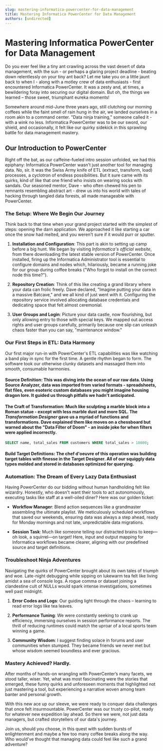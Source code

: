 ```yaml
---
slug: mastering-informatica-powercenter-for-data-management
title: Mastering Informatica PowerCenter for Data Management
authors: [undirected]
---
```



# Mastering Informatica PowerCenter for Data Management

Do you ever feel like a tiny ant crawling across the vast desert of data management, with the sun - or perhaps a glaring project deadline - beating down relentlessly on your tiny ant back? Let me take you on a little jaunt back to when I - along with a motley crew of data enthusiasts - first encountered Informatica PowerCenter. It was a zesty and, at times, a bewildering foray into securing our digital domain. But oh, the things we learned – those sweet, triumphant eureka moments!

Somewhere around mid-June three years ago, still clutching our morning coffees while the faint smell of rain hung in the air, we landed ourselves in a room akin to a command center. "Data ninja training," someone called it - with a wink no less. Informatica PowerCenter was to be our sword, our shield, and occasionally, it felt like our quirky sidekick in this sprawling battle for data management mastery.

## Our Introduction to PowerCenter

Right off the bat, as our caffeine-fueled intro session unfolded, we had this epiphany: Informatica PowerCenter wasn't just another tool for managing data. No, sir. It was the Swiss Army knife of ETL (extract, transform, load) processes, a cyclotron of endless possibilities. But it sure came with its quirks, kind of like that one friend who insists on wearing socks with sandals. Our seasoned mentor, Dave - who often chewed his pen to remnants resembling abstract art - drew us into his world with tales of hacking through tangled data forests, all made manageable with PowerCenter.

### The Setup: Where We Begin Our Journey

Think back to that time when your grand project started with the simplest of steps: opening the darn application. We approached it like starting a car once the snow had melted, and you weren't sure if it would purr or sputter. 

1. **Installation and Configuration**: This part is akin to setting up camp before a big hunt. We began by visiting *Informatica's official website*, from there downloading the latest stable version of PowerCenter. Once installed, firing up the Informatica Administrator tool is essential to configure domains and nodes which, hilariously, became a running joke for our group during coffee breaks ("Who forgot to install on the correct node this time?").

2. **Repository Creation**: Think of this like creating a grand library where your data can frolic freely. Dave declared, "Imagine putting your data in a massive Batcave," and we all kind of just went with it. Configuring the repository service involved allocating database credentials and dedicating space that felt almost ceremonial.

3. **User Groups and Login**: Picture your data castle, now flourishing, but only allowing entry to those with special keys. We mapped out access rights and user groups carefully, primarily because one slip can unleash chaos faster than you can say, "maintenance window."

### Our First Steps in ETL: Data Harmony

Our first major run-in with PowerCenter's ETL capabilities was like watching a band play in sync for the first time. A gentle rhythm began to form. The software took our otherwise clunky datasets and massaged them into smooth, consumable harmonies.

#### **Source Definition**: This was diving into the ocean of our raw data. Using **Source Analyzer**, data was imported from varied formats - spreadsheets, flat files, even esoteric custom databases you might imagine housing dragon lore. It guided us through pitfalls we hadn't anticipated.

#### **The Craft of Transformation**: Much like sculpting a marble block into a Roman statue - except with less marble dust and more SQL. The *Transformation Designer* gave us a myriad of functions and transformations. Dave explained them like moves on a chessboard but warned about the "Data Filter of Doom" - an inside joke for when filters were applied incorrectly.

```sql
SELECT name, total_sales FROM customers WHERE total_sales > 10000;
```

#### **Build Target Definitions**: The chef d'oeuvre of this operation was building target tables with finesse in the **Target Designer**. All of our squiggly data types molded and stored in databases optimized for querying.	

### Automation: The Dream of Every Lazy Data Enthusiast

Having PowerCenter do our bidding without human handholding felt like wizardry. Honestly, who doesn't want their tools to act autonomously, executing tasks like staff at a well-oiled diner? Here was our golden ticket:

- **Workflow Manager**: Blend action sequences like a grandmaster assembling the ultimate playlist. We meticulously scheduled workflows that saved our weekends, ensuring data was always a step ahead, ready for Monday mornings and not late, unpredictable data migrations. 

- **Session Task**: Much like someone telling our distracted brains to keep—oh look, a squirrel—on target! Here, input and output mapping for Informatica workflows became clearer, aligning with our predefined source and target definitions. 

### Troubleshoot Ninja Adventures

Navigating the quirks of PowerCenter brought about its own tales of triumph and woe. Late-night debugging while sipping on lukewarm tea felt like living amidst a sea of console logs. A rogue comma or dataset joining a clandestine cult of NULLs would spark intense investigations, sometimes well past midnight.

1. **Error Codes and Logs**: Our guiding light through the chaos – learning to read error logs like tea leaves.

2. **Performance Tuning**: We were constantly seeking to crank up efficiency, immersing ourselves in session performance reports. The thrill of reducing runtimes could match the uproar of a local sports team winning a game.

3. **Community Wisdom**: I suggest finding solace in forums and user communities when stumped. They became friends we never met but whose wisdom seemed boundless and ever gracious. 

### Mastery Achieved? Hardly.

After months of hands-on wrangling with PowerCenter’s many facets, we stood taller, wiser. Yet, what was most fascinating were the stories that emerged, these funny quirks and unforeseen moments that highlighted not just mastering a tool, but experiencing a narrative woven among team banter and personal growth.

With this new ace up our sleeve, we were ready to conquer data challenges that once felt insurmountable. PowerCenter was our trusty co-pilot, ready for whatever new expedition lay ahead. So there we were, not just data managers, but crafted storytellers of our data's journey.

Join us, should you choose, in this quest with sudden bursts of enlightenment and maybe a few too many coffee breaks along the way. Who would've thought that managing data could feel like such a grand adventure?